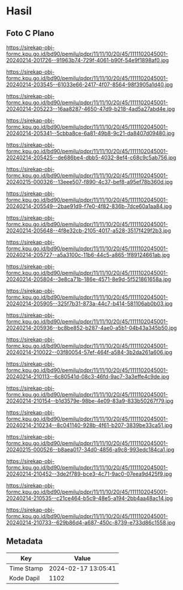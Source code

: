 # Hasil

## Foto C Plano

https://sirekap-obj-formc.kpu.go.id/bd90/pemilu/pdpr/11/11/10/20/45/1111102045001-20240214-201726--91963b74-729f-4061-b90f-54e9f1898af0.jpg

https://sirekap-obj-formc.kpu.go.id/bd90/pemilu/pdpr/11/11/10/20/45/1111102045001-20240214-203545--61033e66-2417-4f07-8564-98f3905a1d40.jpg

https://sirekap-obj-formc.kpu.go.id/bd90/pemilu/pdpr/11/11/10/20/45/1111102045001-20240214-205223--16aa8287-4650-47d9-b218-4ad5a27abd4e.jpg

https://sirekap-obj-formc.kpu.go.id/bd90/pemilu/pdpr/11/11/10/20/45/1111102045001-20240214-205341--5cbba8ce-6a81-49b8-9c21-da8407d09480.jpg

https://sirekap-obj-formc.kpu.go.id/bd90/pemilu/pdpr/11/11/10/20/45/1111102045001-20240214-205425--de686be4-dbb5-4032-8ef4-c68c9c5ab756.jpg

https://sirekap-obj-formc.kpu.go.id/bd90/pemilu/pdpr/11/11/10/20/45/1111102045001-20240215-000326--13eee507-f890-4c37-bef8-a95ef78b360d.jpg

https://sirekap-obj-formc.kpu.go.id/bd90/pemilu/pdpr/11/11/10/20/45/1111102045001-20240214-205549--2bae91d9-f7e0-4f82-836b-7dce60a1aa84.jpg

https://sirekap-obj-formc.kpu.go.id/bd90/pemilu/pdpr/11/11/10/20/45/1111102045001-20240214-205648--4f8e32cb-2105-4017-a528-3517f429f2b3.jpg

https://sirekap-obj-formc.kpu.go.id/bd90/pemilu/pdpr/11/11/10/20/45/1111102045001-20240214-205727--a5a3100c-11b6-44c5-a865-1f89124661ab.jpg

https://sirekap-obj-formc.kpu.go.id/bd90/pemilu/pdpr/11/11/10/20/45/1111102045001-20240214-205804--3e8ca71b-186e-4571-8e9d-5f521861658a.jpg

https://sirekap-obj-formc.kpu.go.id/bd90/pemilu/pdpr/11/11/10/20/45/1111102045001-20240214-205905--325f7b31-873a-44c7-b414-581106ab0b03.jpg

https://sirekap-obj-formc.kpu.go.id/bd90/pemilu/pdpr/11/11/10/20/45/1111102045001-20240214-205936--bc8be852-b287-4ae0-a5b1-04b43a345b50.jpg

https://sirekap-obj-formc.kpu.go.id/bd90/pemilu/pdpr/11/11/10/20/45/1111102045001-20240214-210022--03f80054-57ef-464f-a584-3b2da261a606.jpg

https://sirekap-obj-formc.kpu.go.id/bd90/pemilu/pdpr/11/11/10/20/45/1111102045001-20240214-210113--6c80541d-08c3-46fd-9ac7-3a3effe4c9de.jpg

https://sirekap-obj-formc.kpu.go.id/bd90/pemilu/pdpr/11/11/10/20/45/1111102045001-20240214-210154--b1d3579e-98be-4e09-83a9-833b50267f79.jpg

https://sirekap-obj-formc.kpu.go.id/bd90/pemilu/pdpr/11/11/10/20/45/1111102045001-20240214-210234--8c041140-928b-4f61-b207-3839be33ca51.jpg

https://sirekap-obj-formc.kpu.go.id/bd90/pemilu/pdpr/11/11/10/20/45/1111102045001-20240215-000526--b8aea017-34d0-4856-a9c8-993edc184ca1.jpg

https://sirekap-obj-formc.kpu.go.id/bd90/pemilu/pdpr/11/11/10/20/45/1111102045001-20240214-210452--3de2f789-bce3-4c71-9ac0-07eea9d425f9.jpg

https://sirekap-obj-formc.kpu.go.id/bd90/pemilu/pdpr/11/11/10/20/45/1111102045001-20240214-210535--c21ce464-b5c9-48e5-a194-2bb4aa48ac14.jpg

https://sirekap-obj-formc.kpu.go.id/bd90/pemilu/pdpr/11/11/10/20/45/1111102045001-20240214-210733--629b86d4-a687-450c-8739-e733d86c1558.jpg


## Metadata

| Key        | Value               |
| ---------- | ------------------- |
| Time Stamp | 2024-02-17 13:05:41 |
| Kode Dapil | 1102                |



